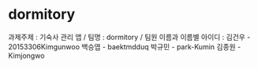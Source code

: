 # dormitory
과제주제 : 기숙사 관리 앱 / 팀명 : dormitory / 팀원 이름과 이름별 아이디 : 김건우 - 20153306Kimgunwoo 백승엽 - baektmdduq 박규민 - park-Kumin 김종원 - Kimjongwo
